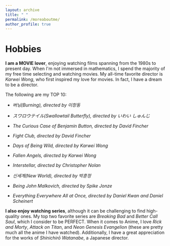 ```yaml
---
layout: archive
title: " "
permalink: /moreaboutme/
author_profile: true
---
```



Hobbies
===

**I am a MOVIE lover**, enjoying watching films spanning from the 1980s to present day. When I'm not immersed in mathematics, I spend the majority of my free time selecting and watching movies. My all-time favorite director is *Karwei Wong*, who first inspired my love for movies. In fact, I have a dream to be a director.

The following are my TOP 10:

- *버닝(Burning), directed by 이창동*

- *スワロウテイル(Swallowtail Butterfly), directed by いわい しゅんじ*

- *The Curious Case of Benjamin Button, directed by David Fincher*

- *Fight Club, directed by David Fincher*

- *Days of Being Wild, directed by Karwei Wong*

- *Fallen Angels, directed by Karwei Wong*

- *Interstellar, directed by Christopher Nolan*

- *신세계(New World), directed by 박훈정*

- *Being John Malkovich, directed by Spike Jonze*

- *Everything Everywhere All at Once, directed by Daniel Kwan and Daniel Scheinert*

**I also enjoy watching series**, although it can be challenging to find high-quality ones. My top two favorite series are *Breaking Bad* and *Better Call Saul*, which I consider to be PERFECT. When it comes to Anime, I love *Rick and Morty*, *Attack on Titan*, and *Neon Genesis Evangelion* (these are pretty much all the anime I have watched). Additionally, I have a great appreciation for the works of *Shinichirō Watanabe*, a Japanese director.



